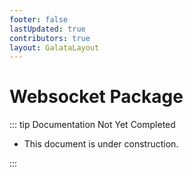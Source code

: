 ```yaml
---
footer: false
lastUpdated: true
contributors: true
layout: GalataLayout
---
```


# Websocket Package

::: tip Documentation Not Yet Completed

- This document is under construction.

:::